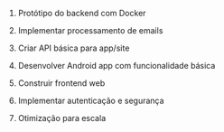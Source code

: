 
1. Protótipo do backend com Docker
    
2. Implementar processamento de emails
    
3. Criar API básica para app/site
    
4. Desenvolver Android app com funcionalidade básica
    
5. Construir frontend web
    
6. Implementar autenticação e segurança
    
7. Otimização para escala
